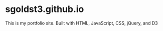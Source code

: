 sgoldst3.github.io
==================

This is my portfolio site. Built with HTML, JavaScript, CSS, jQuery, and D3 
